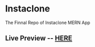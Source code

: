 # Instaclone
The Finnal Repo of Instaclone MERN App

## Live Preview -- [HERE](https://blissful-jones-5c6804.netlify.app)
